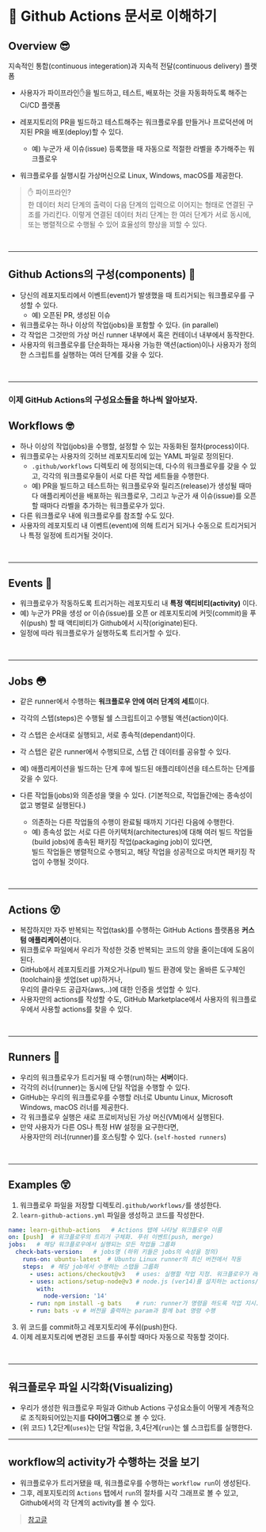 # 🚩 Github Actions 문서로 이해하기 
## Overview 😎
지속적인 통합(continuous integeration)과 지속적 전달(continuous delivery) 플랫폼
- 사용자가 파이프라인✋을 빌드하고, 테스트, 배포하는 것을 자동화하도록 해주는 Ci/CD 플랫폼
- 레포지토리의 PR을 빌드하고 테스트해주는 워크플로우를 만들거나 프로덕션에 머지된 PR을 배포(deploy)할 수 있다.
  - 예) 누군가 새 이슈(issue) 등록했을 때 자동으로 적절한 라벨을 추가해주는 워크플로우

- 워크플로우를 실행시킬 가상머신으로 Linux, Windows, macOS를 제공한다.

> ✋ 파이프라인?<br>
>  한 데이터 처리 단계의 출력이 다음 단계의 입력으로 이어지는 형태로 연결된 구조를 가리킨다. 이렇게 연결된 데이터 처리 단계는 한 여러 단계가 서로 동시에, 또는 병렬적으로 수행될 수 있어 효율성의 향상을 꾀할 수 있다. 


<br>

---
## Github Actions의 구성(components) 🥳
- 당신의 레포지토리에서 이벤트(event)가 발생했을 때 트리거되는 워크플로우를 구성할 수 있다.
  - 예) 오픈된 PR, 생성된 이슈
- 워크플로우는 하나 이상의 작업(jobs)을 포함할 수 있다. (in parallel)
- 각 작업은 그것만의 가상 머신 runner 내부에서 혹은 컨테이너 내부에서 동작한다.
- 사용자의 워크플로우를 단순화하는 재사용 가능한 액션(action)이나 사용자가 정의한 스크립트를 실행하는 여러 단계를 갖을 수 있다.

<br>

---
### 이제 GitHub Actions의 구성요소들을 하나씩 알아보자.

## Workflows 🤓
- 하나 이상의 작업(jobs)을 수행할, 설정할 수 있는 자동화된 절차(process)이다.
- 워크플로우는 사용자의 깃허브 레포지토리에 있는 YAML 파일로 정의된다.
  - `.github/workflows` 디렉토리 에 정의되는데, 다수의 워크플로우를 갖을 수 있고, 각각의 워크플로우들이 서로 다른 작업 세트들을 수행한다.
  - 예) PR을 빌드하고 테스트하는 워크플로우와 릴리즈(release)가 생성될 때마다 애플리케이션을 배포하는 워크플로우, 그리고 누군가 새 이슈(issue)를 오픈할 때마다 라벨을 추가하는 워크플로우가 있다.
- 다른 워크플로우 내에 워크플로우를 참조할 수도 있다.
- 사용자의 레포지토리 내 이벤트(event)에 의해 트리거 되거나 수동으로 트리거되거나 특정 일정에 트리거될 것이다.

<br>

---
## Events 🤤
- 워크플로우가 작동하도록 트리거하는 레포지토리 내 **특정 액티비티(activity)** 이다.
- 예) 누군가 PR을 생성 or 이슈(issue)를 오픈 or 레포지토리에 커밋(commit)을 푸쉬(push) 할 때 액티비티가 Github에서 시작(originate)된다. 
- 일정에 따라 워크플로우가 실행하도록 트리거할 수 있다.

<br>

---
## Jobs 😳
- 같은 runner에서 수행하는 **워크플로우 안에 여러 단계의 세트**이다.
- 각각의 스텝(steps)은 수행될 쉘 스크립트이고 수행될 액션(action)이다.
- 각 스텝은 순서대로 실행되고, 서로 종속적(dependant)이다.
- 각 스텝은 같은 runner에서 수행되므로, 스텝 간 데이터를 공유할 수 있다.
- 예) 애플리케이션을 빌드하는 단계 후에 빌드된 애플리테이션을 테스트하는 단계를 갖을 수 있다.

- 다른 작업들(jobs)와 의존성을 맺을 수 있다. (기본적으로, 작업들간에는 종속성이 없고 병렬로 실행된다.)
  - 의존하는 다른 작업들의 수행이 완료될 때까지 기다린 다음에 수행한다.
  - 예) 종속성 없는 서로 다른 아키텍처(architectures)에 대해 여러 빌드 작업들(build jobs)에 종속된 패키징 작업(packaging job)이 있다면, <br>빌드 작업들은 병렬적으로 수행되고, 해당 작업을 성공적으로 마치면 패키징 작업이 수행될 것이다.

<br>

---
## Actions 😵
- 복잡하지만 자주 반복되는 작업(task)를 수행하는 GitHub Actions 플랫폼용 **커스텀 애플리케이션**이다.
- 워크플로우 파일에서 우리가 작성한 것중 반복되는 코드의 양을 줄이는데에 도움이 된다.
- GitHub에서 레포지토리를 가져오거나(pull) 빌드 환경에 맞는 올바른 도구체인(toolchain)을 셋업(set up)하거나, <br>우리의 클라우드 공급자(aws,..)에 대한 인증을 셋업할 수 있다.
- 사용자만의 actions를 작성할 수도, GitHub Marketplace에서 사용자의 워크플로우에서 사용할 actions를 찾을 수 있다.

<br>

---
## Runners 🧐
- 우리의 워크플로우가 트리거될 때 수행(run)하는 **서버**이다.
- 각각의 러너(runner)는 동시에 단일 작업을 수행할 수 있다.
- GitHub는 우리의 워크플로우를 수행할 러너로 Ubuntu Linux, Microsoft Windows, macOS 러너를 제공한다.
- 각 워크플로우 실행은 새로 프로비저닝된 가상 머신(VM)에서 실행된다.
- 만약 사용자가 다른 OS나 특정 HW 설정을 요구한다면, <br>사용자만의 러너(runner)를 호스팅할 수 있다. (`self-hosted runners`)

<br>

---
## Examples 😲
1. 워크플로우 파일을 저장할 디렉토리`.github/workflows/`를 생성한다.
2. `learn-github-actions.yml` 파일을 생성하고 코드를 작성한다.
```yml
name: learn-github-actions   # Actions 탭에 나타날 워크플로우 이름
on: [push]  # 워크플로우의 트리거 구체화. 푸쉬 이벤트(push, merge)
jobs:   # 해당 워크플로우에서 실행되는 모든 작업들 그룹화
  check-bats-version:   # jobs명 (하위 키들은 jobs의 속성을 정의)
    runs-on: ubuntu-latest  # Ubuntu Linux runner의 최신 버전에서 작동
    steps:  # 해당 job에서 수행하는 스탭들 그룹화
      - uses: actions/checkout@v3   # uses: 실행할 작업 지정. 워크플로우가 레포지토리 코드에 대해 실행하기 전 필수로 해야하는 체크아웃 작업(runner에 레포지토리를 체크아웃하는 액션)
      - uses: actions/setup-node@v3 # node.js (ver14)를 설치하는 actions/setup-node@v3 작업
        with:
          node-version: '14'
      - run: npm install -g bats    # run: runner가 명령을 하도록 작업 지시. 예) npm으로 테스팅 패키지 'bats'를 설치
      - run: bats -v # 버전을 출력하는 param과 함께 bat 명령 수행
```
3. 위 코드를 commit하고 레포지토리에 푸쉬(push)한다.
4. 이제 레포지토리에 변경된 코드를 푸쉬할 때마다 자동으로 작동할 것이다.

<br>

---

## 워크플로우 파일 시각화(Visualizing)
- 우리가 생성한 워크플로우 파일과 Github Actions 구성요소들이 어떻게 계층적으로 조직화되어있는지를 **다이어그램**으로 볼 수 있다.
- (위 코드) 1,2단계(`uses`)는 단일 작업을, 3,4단계(`run`)는 쉘 스크립트를 실행한다.

---

## workflow의 activity가 수행하는 것을 보기
- 워크플로우가 트리거됐을 때, 워크플로우를 수행하는 `workflow run`이 생성된다.
- 그후, 레포지토리의 `Actions` 탭에서 `run`의 절차를 시각 그래프로 볼 수 있고, <br>Github에서의 각 단계의 activity를 볼 수 있다.



> [참고글](https://docs.github.com/en/actions/learn-github-actions/understanding-github-actions)